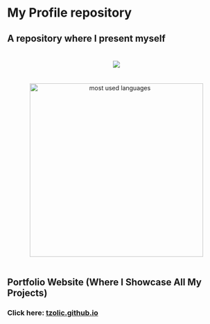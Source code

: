 # My Profile repository

## A repository where I present myself

<div style="font-weight: bold;">
    <h1 align="center">
        <img src="https://readme-typing-svg.herokuapp.com/?font=Lora&size=70&color=101820&center=true&vCenter=true&width=1200&height=100&duration=2000&lines=👁+Hi+there+👁;+I'm+tzolic+👋;Welcome+to+my+repository!;" />
    </h1>
</div>

<br>

<div align="center">
  <img width=400 align="center" alt="most used languages" src="https://github-readme-stats-tzolics-projects.vercel.app/api/top-langs/?username=tzolic&size_weight=0.5&count_weight=0.5&border_radius=30&text_color=fff&title_color=FEE715&bg_color=101820&hide_border=true"/>
</div>

<br>

## Portfolio Website (Where I Showcase All My Projects)

### Click here: [tzolic.github.io](https://tzolic.github.io)

</div>






